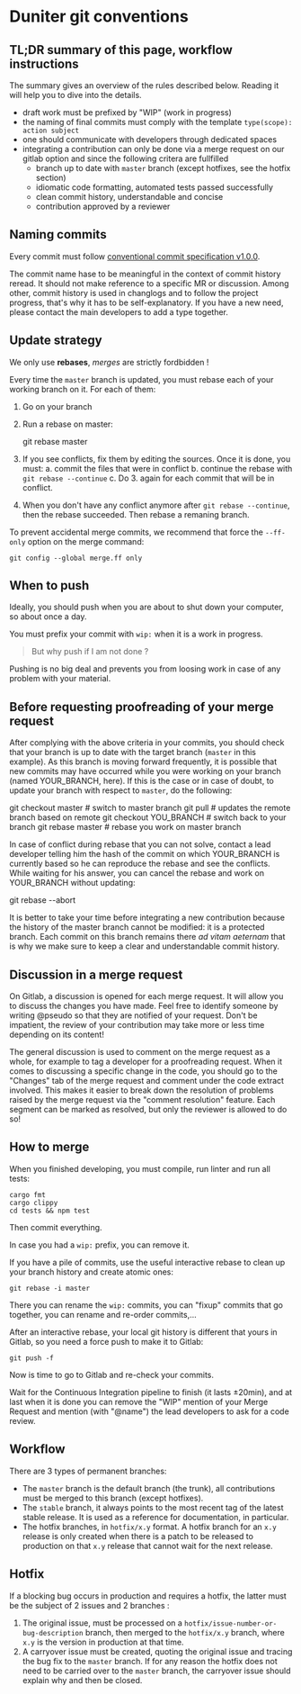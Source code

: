 # Duniter git conventions

## TL;DR summary of this page, workflow instructions

The summary gives an overview of the rules described below. Reading it will help you to dive into the details.

- draft work must be prefixed by "WIP" (work in progress)
- the naming of final commits must comply with the template `type(scope): action subject`
- one should communicate with developers through dedicated spaces
- integrating a contribution can only be done via a merge request on our gitlab option and since the following critera are fullfilled
  - branch up to date with `master` branch (except hotfixes, see the hotfix section)
  - idiomatic code formatting, automated tests passed successfully
  - clean commit history, understandable and concise
  - contribution approved by a reviewer

## Naming commits

Every commit must follow [conventional commit specification v1.0.0].

The commit name hase to be meaningful in the context of commit history reread. It should not make reference to a specific MR or discussion.
Among other, commit history is used in changlogs and to follow the project progress, that's why it has to be self-explanatory.
If you have a new need, please contact the main developers to add a type together.

## Update strategy

We only use **rebases**, *merges* are strictly fordbidden !

Every time the `master` branch is updated, you must rebase each of your working branch on it. For each of them:

1. Go on your branch
2. Run a rebase on master:

    git rebase master

3. If you see conflicts, fix them by editing the sources. Once it is done, you must:
   a. commit the files that were in conflict
   b. continue the rebase with `git rebase --continue`
   c. Do 3. again for each commit that will be in conflict.

4. When you don't have any conflict anymore after `git rebase --continue`, then the rebase succeeded. Then rebase a remaning branch.

To prevent accidental merge commits, we recommend that force the `--ff-only` option on the merge command:

    git config --global merge.ff only

## When to push

Ideally, you should push when you are about to shut down your computer, so about once a day.

You must prefix your commit with `wip:` when it is a work in progress.

> But why push if I am not done ?

Pushing is no big deal and prevents you from loosing work in case of
any problem with your material.

## Before requesting proofreading of your merge request

After complying with the above criteria in your commits, you should check that your branch is up to date with the target branch (`master` in this example). As this branch is moving forward frequently, it is possible that new commits may have occurred while you were working on your branch (named YOUR_BRANCH, here). If this is the case or in case of doubt, to update your branch with respect to `master`, do the following:

  git checkout master          # switch to master branch
  git pull                  # updates the remote branch based on remote
  git checkout YOU_BRANCH   # switch back to your branch
  git rebase master            # rebase you work on master branch

In case of conflict during rebase that you can not solve, contact a lead developer telling him the hash of the commit on which YOUR_BRANCH is currently based so he can reproduce the rebase and see the conflicts. While waiting for his answer, you can cancel the rebase and work on YOUR_BRANCH without updating:

  git rebase --abort

It is better to take your time before integrating a new contribution because the history of the master branch cannot be modified: it is a protected branch. Each commit on this branch remains there *ad vitam aeternam* that is why we make sure to keep a clear and understandable commit history.

## Discussion in a merge request

On Gitlab, a discussion is opened for each merge request. It will allow you to discuss the changes you have made. Feel free to identify someone by writing @pseudo so that they are notified of your request. Don't be impatient, the review of your contribution may take more or less time depending on its content!

The general discussion is used to comment on the merge request as a whole, for example to tag a developer for a proofreading request. When it comes to discussing a specific change in the code, you should go to the "Changes" tab of the merge request and comment under the code extract involved. This makes it easier to break down the resolution of problems raised by the merge request via the "comment resolution" feature. Each segment can be marked as resolved, but only the reviewer is allowed to do so!

## How to merge

When you finished developing, you must compile, run linter and run all tests:

    cargo fmt
    cargo clippy
    cd tests && npm test

Then commit everything.

In case you had a `wip:` prefix, you can remove it.

If you have a pile of commits, use the useful interactive rebase to clean up your branch history and create atomic ones:

    git rebase -i master

There you can rename the `wip:` commits, you can "fixup" commits that go together, you can rename and re-order commits,...

After an interactive rebase, your local git history is different that yours in Gitlab, so you need a force push to make it to Gitlab:

    git push -f

Now is time to go to Gitlab and re-check your commits.

Wait for the Continuous Integration pipeline to finish (it lasts ±20min), and at last when it is done you can remove the "WIP" mention of your Merge Request and mention (with "@name") the lead developers to ask for a code review.

## Workflow

There are 3 types of permanent branches:

- The `master` branch is the default branch (the trunk), all contributions must be merged to this branch (except hotfixes).
- The `stable` branch, it always points to the most recent tag of the latest stable release. It is used as a reference for documentation, in particular.
- The hotfix branches, in `hotfix/x.y` format. A hotfix branch for an `x.y` release is only created when there is a patch to be released to production on that `x.y` release that cannot wait for the next release.

## Hotfix

If a blocking bug occurs in production and requires a hotfix, the latter must be the subject of 2 issues and 2 branches :

1. The original issue, must be processed on a `hotfix/issue-number-or-bug-description` branch, then merged to the `hotfix/x.y` branch, where `x.y` is the version in production at that time.
2. A carryover issue must be created, quoting the original issue and tracing the bug fix to the `master` branch. If for any reason the hotfix does not need to be carried over to the `master` branch, the carryover issue should explain why and then be closed.

[conventional commit specification v1.0.0]: https://www.conventionalcommits.org/en/v1.0.0/#specification
